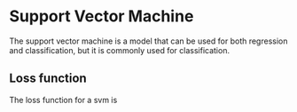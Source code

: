 # Support Vector Machine

The support vector machine is a model that can be used for both regression and classification, but it is commonly used for classification. 

## Loss function

The loss function for a svm is 


